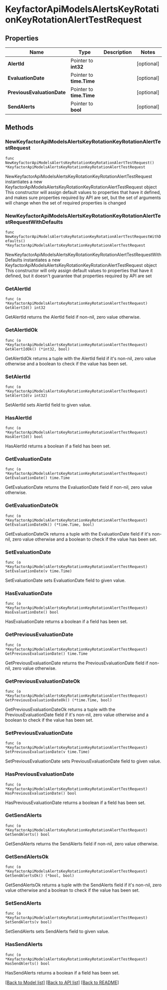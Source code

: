 # KeyfactorApiModelsAlertsKeyRotationKeyRotationAlertTestRequest

## Properties

Name | Type | Description | Notes
------------ | ------------- | ------------- | -------------
**AlertId** | Pointer to **int32** |  | [optional] 
**EvaluationDate** | Pointer to **time.Time** |  | [optional] 
**PreviousEvaluationDate** | Pointer to **time.Time** |  | [optional] 
**SendAlerts** | Pointer to **bool** |  | [optional] 

## Methods

### NewKeyfactorApiModelsAlertsKeyRotationKeyRotationAlertTestRequest

`func NewKeyfactorApiModelsAlertsKeyRotationKeyRotationAlertTestRequest() *KeyfactorApiModelsAlertsKeyRotationKeyRotationAlertTestRequest`

NewKeyfactorApiModelsAlertsKeyRotationKeyRotationAlertTestRequest instantiates a new KeyfactorApiModelsAlertsKeyRotationKeyRotationAlertTestRequest object
This constructor will assign default values to properties that have it defined,
and makes sure properties required by API are set, but the set of arguments
will change when the set of required properties is changed

### NewKeyfactorApiModelsAlertsKeyRotationKeyRotationAlertTestRequestWithDefaults

`func NewKeyfactorApiModelsAlertsKeyRotationKeyRotationAlertTestRequestWithDefaults() *KeyfactorApiModelsAlertsKeyRotationKeyRotationAlertTestRequest`

NewKeyfactorApiModelsAlertsKeyRotationKeyRotationAlertTestRequestWithDefaults instantiates a new KeyfactorApiModelsAlertsKeyRotationKeyRotationAlertTestRequest object
This constructor will only assign default values to properties that have it defined,
but it doesn't guarantee that properties required by API are set

### GetAlertId

`func (o *KeyfactorApiModelsAlertsKeyRotationKeyRotationAlertTestRequest) GetAlertId() int32`

GetAlertId returns the AlertId field if non-nil, zero value otherwise.

### GetAlertIdOk

`func (o *KeyfactorApiModelsAlertsKeyRotationKeyRotationAlertTestRequest) GetAlertIdOk() (*int32, bool)`

GetAlertIdOk returns a tuple with the AlertId field if it's non-nil, zero value otherwise
and a boolean to check if the value has been set.

### SetAlertId

`func (o *KeyfactorApiModelsAlertsKeyRotationKeyRotationAlertTestRequest) SetAlertId(v int32)`

SetAlertId sets AlertId field to given value.

### HasAlertId

`func (o *KeyfactorApiModelsAlertsKeyRotationKeyRotationAlertTestRequest) HasAlertId() bool`

HasAlertId returns a boolean if a field has been set.

### GetEvaluationDate

`func (o *KeyfactorApiModelsAlertsKeyRotationKeyRotationAlertTestRequest) GetEvaluationDate() time.Time`

GetEvaluationDate returns the EvaluationDate field if non-nil, zero value otherwise.

### GetEvaluationDateOk

`func (o *KeyfactorApiModelsAlertsKeyRotationKeyRotationAlertTestRequest) GetEvaluationDateOk() (*time.Time, bool)`

GetEvaluationDateOk returns a tuple with the EvaluationDate field if it's non-nil, zero value otherwise
and a boolean to check if the value has been set.

### SetEvaluationDate

`func (o *KeyfactorApiModelsAlertsKeyRotationKeyRotationAlertTestRequest) SetEvaluationDate(v time.Time)`

SetEvaluationDate sets EvaluationDate field to given value.

### HasEvaluationDate

`func (o *KeyfactorApiModelsAlertsKeyRotationKeyRotationAlertTestRequest) HasEvaluationDate() bool`

HasEvaluationDate returns a boolean if a field has been set.

### GetPreviousEvaluationDate

`func (o *KeyfactorApiModelsAlertsKeyRotationKeyRotationAlertTestRequest) GetPreviousEvaluationDate() time.Time`

GetPreviousEvaluationDate returns the PreviousEvaluationDate field if non-nil, zero value otherwise.

### GetPreviousEvaluationDateOk

`func (o *KeyfactorApiModelsAlertsKeyRotationKeyRotationAlertTestRequest) GetPreviousEvaluationDateOk() (*time.Time, bool)`

GetPreviousEvaluationDateOk returns a tuple with the PreviousEvaluationDate field if it's non-nil, zero value otherwise
and a boolean to check if the value has been set.

### SetPreviousEvaluationDate

`func (o *KeyfactorApiModelsAlertsKeyRotationKeyRotationAlertTestRequest) SetPreviousEvaluationDate(v time.Time)`

SetPreviousEvaluationDate sets PreviousEvaluationDate field to given value.

### HasPreviousEvaluationDate

`func (o *KeyfactorApiModelsAlertsKeyRotationKeyRotationAlertTestRequest) HasPreviousEvaluationDate() bool`

HasPreviousEvaluationDate returns a boolean if a field has been set.

### GetSendAlerts

`func (o *KeyfactorApiModelsAlertsKeyRotationKeyRotationAlertTestRequest) GetSendAlerts() bool`

GetSendAlerts returns the SendAlerts field if non-nil, zero value otherwise.

### GetSendAlertsOk

`func (o *KeyfactorApiModelsAlertsKeyRotationKeyRotationAlertTestRequest) GetSendAlertsOk() (*bool, bool)`

GetSendAlertsOk returns a tuple with the SendAlerts field if it's non-nil, zero value otherwise
and a boolean to check if the value has been set.

### SetSendAlerts

`func (o *KeyfactorApiModelsAlertsKeyRotationKeyRotationAlertTestRequest) SetSendAlerts(v bool)`

SetSendAlerts sets SendAlerts field to given value.

### HasSendAlerts

`func (o *KeyfactorApiModelsAlertsKeyRotationKeyRotationAlertTestRequest) HasSendAlerts() bool`

HasSendAlerts returns a boolean if a field has been set.


[[Back to Model list]](../README.md#documentation-for-models) [[Back to API list]](../README.md#documentation-for-api-endpoints) [[Back to README]](../README.md)


